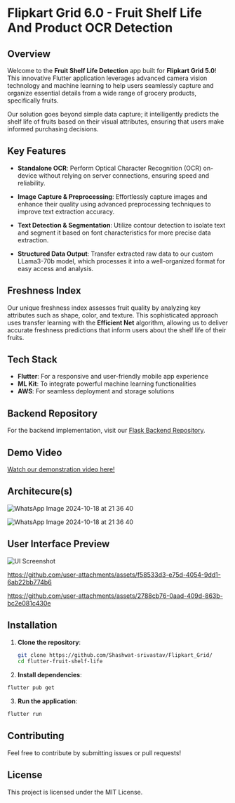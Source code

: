# Flipkart Grid 6.0 - Fruit Shelf Life And Product OCR Detection

## Overview

Welcome to the **Fruit Shelf Life Detection** app built for **Flipkart Grid 5.0**! This innovative Flutter application leverages advanced camera vision technology and machine learning to help users seamlessly capture and organize essential details from a wide range of grocery products, specifically fruits.

Our solution goes beyond simple data capture; it intelligently predicts the shelf life of fruits based on their visual attributes, ensuring that users make informed purchasing decisions.

## Key Features

- **Standalone OCR**: Perform Optical Character Recognition (OCR) on-device without relying on server connections, ensuring speed and reliability.
  
- **Image Capture & Preprocessing**: Effortlessly capture images and enhance their quality using advanced preprocessing techniques to improve text extraction accuracy.
  
- **Text Detection & Segmentation**: Utilize contour detection to isolate text and segment it based on font characteristics for more precise data extraction.
  
- **Structured Data Output**: Transfer extracted raw data to our custom LLama3-70b model, which processes it into a well-organized format for easy access and analysis.

## Freshness Index

Our unique freshness index assesses fruit quality by analyzing key attributes such as shape, color, and texture. This sophisticated approach uses transfer learning with the **Efficient Net** algorithm, allowing us to deliver accurate freshness predictions that inform users about the shelf life of their fruits.

## Tech Stack

- **Flutter**: For a responsive and user-friendly mobile app experience
- **ML Kit**: To integrate powerful machine learning functionalities
- **AWS**: For seamless deployment and storage solutions

## Backend Repository

For the backend implementation, visit our [Flask Backend Repository](https://github.com/Nevish-302/flipkartFruits.git).

## Demo Video

[Watch our demonstration video here!]([https://link-to-your-demo-video.com](https://youtu.be/yyQb3SRsISA))

## Architecure(s)

![WhatsApp Image 2024-10-18 at 21 36 40](https://github.com/user-attachments/assets/d3375d08-ad6c-4623-aa37-e0488bed8078)

![WhatsApp Image 2024-10-18 at 21 36 40](https://github.com/user-attachments/assets/52c92560-775b-4d6f-abbb-2ce01663a1ce)


## User Interface Preview

![UI Screenshot](https://github.com/user-attachments/assets/8839029f-b2d6-48e1-925e-20efb2b0d5a6)

https://github.com/user-attachments/assets/f58533d3-e75d-4054-9dd1-6ab22bb774b6

https://github.com/user-attachments/assets/2788cb76-0aad-409d-863b-bc2e081c430e

## Installation

1. **Clone the repository**:
   ```bash
   git clone https://github.com/Shashwat-srivastav/Flipkart_Grid/
   cd flutter-fruit-shelf-life
   ```
2. **Install dependencies**:
```bash
flutter pub get
```

3. **Run the application**:
```bash
flutter run
```

## Contributing
Feel free to contribute by submitting issues or pull requests!

## License
This project is licensed under the MIT License.
